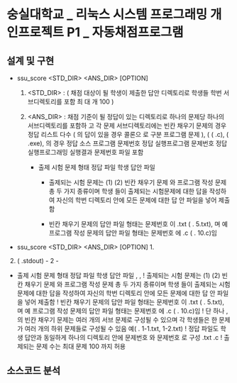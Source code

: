 # 숭실대학교 _ 리눅스 시스템 프로그래밍 개인프로젝트 P1 _ 자동채점프로그램

## 설계 및 구현

- ssu_score <STD_DIR> <ANS_DIR> [OPTION]
    1. <STD_DIR> : ( 채점 대상이 될 학생이 제출한 답안 디렉토리로 학생들 학번 서브디렉토리를 포함 최
대 개 100 )

    2. <ANS_DIR> : 채점 기준이 될 정답이 있는 디렉토리로 하나의 문제당 하나의 서브디렉토리를 포함하
고 각 문제 서브디렉토리에는 빈칸 채우기 문제의 경우 정답 리스트 다수 ( 의 답이 있을 경우 콜론으
로 구분 프로그램 문제 ), ( ( .c), ( .exe), 의 경우 정답 소스 프로그램 문제번호 정답 실행프로그램 문제번호
정답 실행프로그래밍 실행결과 문제번호 파일 포함

        - 출제 시험 문제 형태 정답 파일 학생 답안 파일
            
            - 출제되는 시험 문제는 (1) (2) 빈칸 채우기 문제 와 프로그램 작성 문제 총 두 가지 종류이며 학생
들이 출제되는 시험문제에 대한 답을 작성하여 자신의 학번 디렉토리 안에 모든 문제에 대한 답
안 파일을 넣어 제출함

            -  빈칸 채우기 문제의 답안 파일 형태는 문제번호 이 .txt ( . 5.txt), 며 예 프로그램 작성 문제의 답안 
파일 형태는 문제번호 에 .c ( . 10.c)임


- ssu_score <STD_DIR> <ANS_DIR> [OPTION]
    1. 


2)  ( .stdout) - 2 -
- 출제 시험 문제 형태 정답 파일 학생 답안 파일 , , 
! 출제되는 시험 문제는 (1) (2) 빈칸 채우기 문제 와 프로그램 작성 문제 총 두 가지 종류이며 학생
들이 출제되는 시험문제에 대한 답을 작성하여 자신의 학번 디렉토리 안에 모든 문제에 대한 답
안 파일을 넣어 제출함
! 빈칸 채우기 문제의 답안 파일 형태는 문제번호 이 .txt ( . 5.txt), 며 예 프로그램 작성 문제의 답안 
파일 형태는 문제번호 에 .c ( . 10.c)임
! 단 하나 , 의 빈칸 채우기 문제는 여러 개의 서브 문제로 구성될 수 있으며 각 학생들은 한 문제가 
여러 개의 하위 문제들로 구성될 수 있음 예( . 1-1.txt, 1-2.txt)
! 정답 파일도 학생 답안과 동일하게 하나의 디렉토리 안에 문제번호 와 문제번호 로 구성 .txt .c 
! 출제되는 문제 수는 최대 문제 100 까지 허용

## 소스코드 분석
